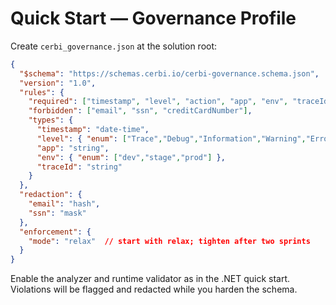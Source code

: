 # Quick Start — Governance Profile

Create `cerbi_governance.json` at the solution root:

```json
{
  "$schema": "https://schemas.cerbi.io/cerbi-governance.schema.json",
  "version": "1.0",
  "rules": {
    "required": ["timestamp", "level", "action", "app", "env", "traceId"],
    "forbidden": ["email", "ssn", "creditCardNumber"],
    "types": {
      "timestamp": "date-time",
      "level": { "enum": ["Trace","Debug","Information","Warning","Error","Critical"] },
      "app": "string",
      "env": { "enum": ["dev","stage","prod"] },
      "traceId": "string"
    }
  },
  "redaction": {
    "email": "hash",
    "ssn": "mask"
  },
  "enforcement": {
    "mode": "relax"  // start with relax; tighten after two sprints
  }
}
```

Enable the analyzer and runtime validator as in the .NET quick start. Violations will be flagged and redacted while you harden the schema.
